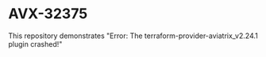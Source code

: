 # AVX-32375
This repository demonstrates "Error: The terraform-provider-aviatrix_v2.24.1 plugin crashed!"
